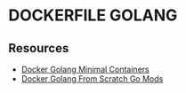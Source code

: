 # DOCKERFILE GOLANG

## Resources

- [Docker Golang Minimal Containers](https://blog.codeship.com/building-minimal-docker-containers-for-go-applications/)
- [Docker Golang From Scratch Go Mods](https://medium.com/@pierreprinetti/the-go-1-11-dockerfile-a3218319d191)
